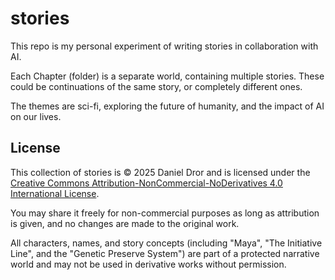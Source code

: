# stories

This repo is my personal experiment of writing stories in collaboration with AI.

Each Chapter (folder) is a separate world, containing multiple stories. These could be continuations of the same story, or completely different ones.

The themes are sci-fi, exploring the future of humanity, and the impact of AI on our lives.

## License

This collection of stories is © 2025 Daniel Dror and is licensed under the [Creative Commons Attribution-NonCommercial-NoDerivatives 4.0 International License](https://creativecommons.org/licenses/by-nc-nd/4.0/).

You may share it freely for non-commercial purposes as long as attribution is given, and no changes are made to the original work.

All characters, names, and story concepts (including "Maya", "The Initiative Line", and the "Genetic Preserve System") are part of a protected narrative world and may not be used in derivative works without permission.